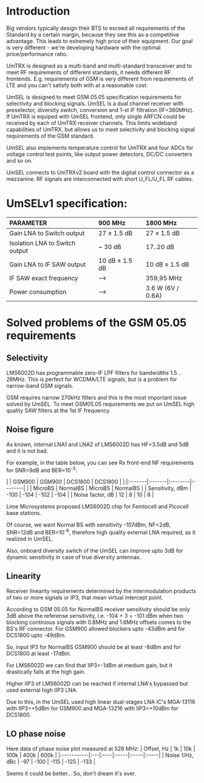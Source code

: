 # Introduction #

Big vendors typically design their BTS to exceed all requirements of the Standard by a certain margin, because they see this as a competitive advantage. This leads to extremely high price of their equipment. Our goal is very different - we're developing hardware with the optimal price/performance ratio.

UmTRX is designed as a multi-band and multi-standard transceiver and to meet RF requirements of different standards, it needs different RF frontends. E.g. requirements of GSM is very different from requirements of LTE and you can't satisfy both with at a reasonable cost.

UmSEL is designed to meet GSM 05.05 specification requirements for selectivity and blocking signals. UmSEL is a dual channel receiver with preselector, diversity switch, conversion and 1-st IF filtration (IF=360MHz). If UmTRX is equiped with UmSEL frontend, only single ARFCN could be received by each of UmTRX receiver channels. This limits wideband capabilities of UmTRX, but allows us to meet selectivity and blocking signal requirements of the GSM standard.

UmSEL also implements temperature control for UmTRX and four ADCs for voltage control test points, like output power detectors, DC/DC converters and so on.

UmSEL connects to UmTRXv2 board with the digital control connector as a mezzanine. RF signals are interconnected with short U\_FL/U\_FL RF cables.

# UmSELv1 specification: #

| PARAMETER | 900 MHz | 1800 MHz |
|:----------|:--------|:---------|
| Gain LNA to Switch output | 27 ± 1.5 dB | 27 ± 1.5 dB |
| Isolation LNA to Switch output | ~ 30 dB | 17..20 dB |
| Gain LNA to IF SAW output | 10 dB ± 1.5 dB | 10 dB ± 1.5 dB |
| IF SAW exact frequency | -->     | 359,95 MHz |
| Power consumption | -->     | 3.6 W (6V / 0.6A)|


# Solved problems of the GSM 05.05 requirements #

## Selectivity ##

LMS6002D has programmable zero-IF LPF filters for bandwidths 1.5 .. 28MHz. This is perfect for WCDMA/LTE signals, but is a problem for narrow-band GSM signals.

GSM requires narrow 270kHz filters and this is the most important issue solved by UmSEL. To meet GSM05.05 requirements we put on UmSEL high quality SAW filters at the 1st IF frequency.

## Noise figure ##

As known, internal LNA1 and LNA2 of LMS6002D has HF=3.5dB and 5dB and it is not bad.

For example, in the table below, you can see Rx front-end NF requirements for SNR=9dB and BER=10<sup>-3</sup>:

| | GSM900 | GSM900 | DCS1800 | DCS1800 |
|:|:-------|:-------|:--------|:--------|
| | MicroBS | NormalBS | MicroBS | NormalBS |
| Sensitivity, dBm | -100   | -104   | -102    | -104    |
| Noise factor, dB | 12     | 8      | 10      | 8       |

Lime Microsystems proposed LMS6002D chip for Femtocell and Picocell base stations.

Of course, we want Normal BS with sensitivity -107dBm, NF<2dB, SNR=12dB and BER=10<sup>-6</sup>, therefore high quality external LNA required, as it realized in UmSEL.

Also, onboard diversity switch of the UmSEL can improve upto 3dB for dynamic sensitivity in case of true diversity antennas.

## Linearity ##

Receiver linearity requirements determined by the intermodulation products of two or more signals or IP3, that mean virtual intercept point.

According to GSM 05.05 for NormalBS receiver sensitivity should be only 3dB above the referense sensitivity, i.e. -104 + 3 = -101 dBm when two blocking continious signals with 0.8MHz and 1.6MHz offsets comes to the BS's RF connector. For GSM900 allowed blockers upto -43dBm and for DCS1800 upto -49dBm.

So, input IP3 for NormalBS GSM900 should be at least -8dBm and for DCS1800 at least -17dBm.

For LMS6002D we can find that IIP3=-1dBm at medium gain, but it drastically falls at the high gain.

Higher IIP3 of LMS6002D can be reached if internal LNA's bypassed but used external high IIP3 LNA.

Due to this, in the UmSEL used high linear dual-stages LNA IC's MGA-13116 with IIP3=+5dBm for GSM900 and MGA-13216 with IIP3=+10dBm for DCS1800.

## LO phase noise ##
Here data of phase noise plot measured at 528 MHz:
| Offset, Hz | 1k | 10k | 100k | 400k | 600k |
|:-----------|:---|:----|:-----|:-----|:-----|
| Noise 1/Hz, dBc | -97 | -100 | -115 | -125 | -133 |

Seems it could be better...
So, don't dream it's over.